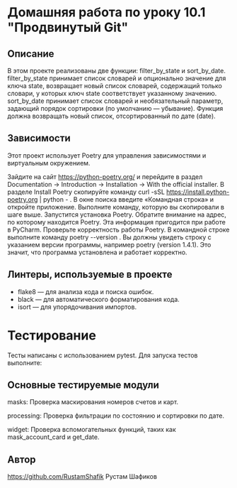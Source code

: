 # Домашняя работа по уроку 10.1 "Продвинутый Git"

## Описание

В этом проекте реализованы две функции: filter_by_state и sort_by_date. filter_by_state принимает список словарей и опционально значение для ключа state, возвращает новый список словарей, содержащий только словари, у которых ключ state соответствует указанному значению. sort_by_date принимает список словарей и необязательный параметр, задающий порядок сортировки (по умолчанию — убывание). Функция должна возвращать новый список, отсортированный по дате (date).

## Зависимости

Этот проект использует Poetry для управления зависимостями и виртуальным окружением.

Зайдите на сайт https://python-poetry.org/ и перейдите в раздел Documentation → Introduction → Installation → With the official installer.
В разделе Install Poetry скопируйте команду 
curl -sSL https://install.python-poetry.org | python - .
В окне поиска введите «Командная строка» и откройте приложение. Выполните команду, которую вы скопировали в шаге выше. Запустится установка Poetry.
Обратите внимание на адрес, по которому находится Poetry. Эта информация пригодится при работе в PyCharm.
Проверьте корректность работы Poetry. В командной строке выполните команду poetry --version . 
Вы должны увидеть строку с указанием версии программы, например poetry (version 1.4.1). Это значит, что программа установлена и работает корректно.

## Линтеры, используемые в проекте

- flake8 — для анализа кода и поиска ошибок.
- black — для автоматического форматирования кода.
- isort — для упорядочивания импортов.

# Тестирование
Тесты написаны с использованием pytest. Для запуска тестов выполните:

## Основные тестируемые модули
masks:
Проверка маскирования номеров счетов и карт.

processing:
Проверка фильтрации по состоянию и сортировки по дате.

widget:
Проверка вспомогательных функций, таких как mask_account_card и get_date.

## Автор

https://github.com/RustamShafik
Рустам Шафиков
